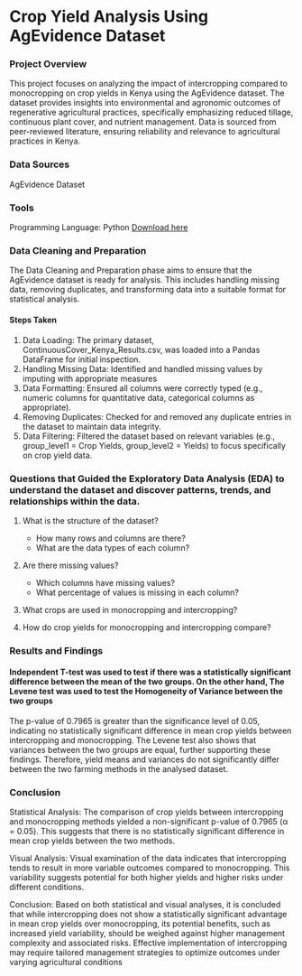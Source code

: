 # Crop Yield Analysis Using AgEvidence Dataset
### Project Overview
This project focuses on analyzing the impact of intercropping compared to monocropping on crop yields in Kenya using the AgEvidence dataset. The dataset provides insights into environmental and agronomic outcomes of regenerative agricultural practices, specifically emphasizing reduced tillage, continuous plant cover, and nutrient management. Data is sourced from peer-reviewed literature, ensuring reliability and relevance to agricultural practices in Kenya.

### Data Sources
AgEvidence Dataset

### Tools
Programming Language: Python
[Download here]()

### Data Cleaning and Preparation
The Data Cleaning and Preparation phase aims to ensure that the AgEvidence dataset is ready for analysis. This includes handling missing data, removing duplicates, and transforming data into a suitable format for statistical analysis.

#### Steps Taken
1. Data Loading: The primary dataset, ContinuousCover_Kenya_Results.csv, was loaded into a Pandas DataFrame for initial inspection.
2. Handling Missing Data: Identified and handled missing values by imputing with appropriate measures
3. Data Formatting: Ensured all columns were correctly typed (e.g., numeric columns for quantitative data, categorical columns as appropriate).
4. Removing Duplicates: Checked for and removed any duplicate entries in the dataset to maintain data integrity.
5. Data Filtering: Filtered the dataset based on relevant variables (e.g., group_level1 = Crop Yields, group_level2 = Yields) to focus specifically on crop yield data.

 ### Questions that Guided the Exploratory Data Analysis (EDA) to understand the dataset and discover patterns, trends, and relationships within the data.
 1.  What is the structure of the dataset?
     - How many rows and columns are there?
     - What are the data types of each column?
  
2. Are there missing values?
      - Which columns have missing values?
      - What percentage of values is missing in each column?
     
3. What crops are used in monocropping and intercropping?
4. How do crop yields for monocropping and intercropping compare?

### Results and Findings

#### Independent T-test was used to test if there was a statistically significant difference between the mean of the two groups. On the other hand, The Levene test was used to test the Homogeneity of Variance between the two groups
The p-value of 0.7965 is greater than the significance level of 0.05, indicating no statistically significant difference in mean crop yields between intercropping and monocropping. The Levene test also shows that variances between the two groups are equal, further supporting these findings. Therefore, yield means and variances do not significantly differ between the two farming methods in the analysed dataset.

### Conclusion

Statistical Analysis: The comparison of crop yields between intercropping and monocropping methods yielded a non-significant p-value of 0.7965 (α = 0.05). This suggests that there is no statistically significant difference in mean crop yields between the two methods.

Visual Analysis: Visual examination of the data indicates that intercropping tends to result in more variable outcomes compared to monocropping. This variability suggests potential for both higher yields and higher risks under different conditions.

Conclusion: Based on both statistical and visual analyses, it is concluded that while intercropping does not show a statistically significant advantage in mean crop yields over monocropping, its potential benefits, such as increased yield variability, should be weighed against higher management complexity and associated risks. Effective implementation of intercropping may require tailored management strategies to optimize outcomes under varying agricultural conditions



  

  

